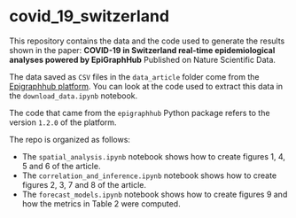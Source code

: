 # covid_19_switzerland
This repository contains the data and the code used to generate the results shown in the paper: **COVID-19 in Switzerland real-time epidemiological analyses powered by EpiGraphHub** Published on Nature Scientific Data.


The data saved as `CSV` files  in the `data_article` folder come from the [Epigraphhub platform](https://dash.epigraphhub.org). You can look at the code used to extract this data in the `download_data.ipynb` notebook.

The code that came from the `epigraphhub` Python package refers to the version `1.2.0` of the platform. 

The repo is  organized as follows:
 
* The `spatial_analysis.ipynb` notebook shows how to create figures 1, 4, 5 and 6 of the article. 
* The `correlation_and_inference.ipynb` notebook shows how to create  figures 2, 3, 7 and 8 of the article. 
* The `forecast_models.ipynb` notebook shows how to create figures 9 and how the metrics in Table 2 were computed.  
